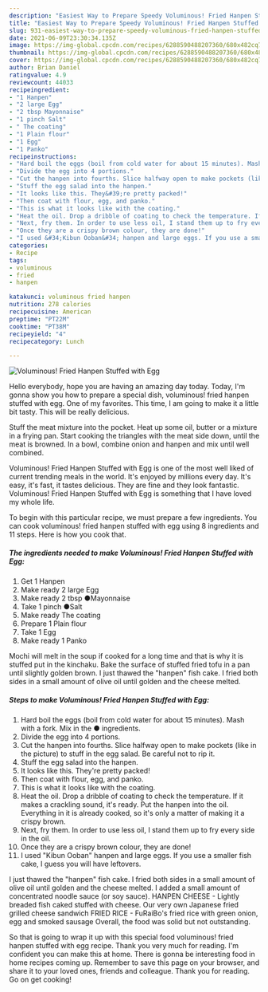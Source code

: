 ```yaml
---
description: "Easiest Way to Prepare Speedy Voluminous! Fried Hanpen Stuffed with Egg"
title: "Easiest Way to Prepare Speedy Voluminous! Fried Hanpen Stuffed with Egg"
slug: 931-easiest-way-to-prepare-speedy-voluminous-fried-hanpen-stuffed-with-egg
date: 2021-06-09T23:30:34.135Z
image: https://img-global.cpcdn.com/recipes/6288590488207360/680x482cq70/voluminous-fried-hanpen-stuffed-with-egg-recipe-main-photo.jpg
thumbnail: https://img-global.cpcdn.com/recipes/6288590488207360/680x482cq70/voluminous-fried-hanpen-stuffed-with-egg-recipe-main-photo.jpg
cover: https://img-global.cpcdn.com/recipes/6288590488207360/680x482cq70/voluminous-fried-hanpen-stuffed-with-egg-recipe-main-photo.jpg
author: Brian Daniel
ratingvalue: 4.9
reviewcount: 44033
recipeingredient:
- "1 Hanpen"
- "2 large Egg"
- "2 tbsp Mayonnaise"
- "1 pinch Salt"
- " The coating"
- "1 Plain flour"
- "1 Egg"
- "1 Panko"
recipeinstructions:
- "Hard boil the eggs (boil from cold water for about 15 minutes). Mash with a fork. Mix in the ● ingredients."
- "Divide the egg into 4 portions."
- "Cut the hanpen into fourths. Slice halfway open to make pockets (like in the picture) to stuff in the egg salad. Be careful not to rip it."
- "Stuff the egg salad into the hanpen."
- "It looks like this. They&#39;re pretty packed!"
- "Then coat with flour, egg, and panko."
- "This is what it looks like with the coating."
- "Heat the oil. Drop a dribble of coating to check the temperature. If it makes a crackling sound, it&#39;s ready. Put the hanpen into the oil. Everything in it is already cooked, so it&#39;s only a matter of making it a crispy brown."
- "Next, fry them. In order to use less oil, I stand them up to fry every side in the oil."
- "Once they are a crispy brown colour, they are done!"
- "I used &#34;Kibun Ooban&#34; hanpen and large eggs. If you use a smaller fish cake, I guess you will have leftovers."
categories:
- Recipe
tags:
- voluminous
- fried
- hanpen

katakunci: voluminous fried hanpen 
nutrition: 278 calories
recipecuisine: American
preptime: "PT22M"
cooktime: "PT38M"
recipeyield: "4"
recipecategory: Lunch

---
```



![Voluminous! Fried Hanpen Stuffed with Egg](https://img-global.cpcdn.com/recipes/6288590488207360/680x482cq70/voluminous-fried-hanpen-stuffed-with-egg-recipe-main-photo.jpg)

Hello everybody, hope you are having an amazing day today. Today, I'm gonna show you how to prepare a special dish, voluminous! fried hanpen stuffed with egg. One of my favorites. This time, I am going to make it a little bit tasty. This will be really delicious.

Stuff the meat mixture into the pocket. Heat up some oil, butter or a mixture in a frying pan. Start cooking the triangles with the meat side down, until the meat is browned. In a bowl, combine onion and hanpen and mix until well combined.

Voluminous! Fried Hanpen Stuffed with Egg is one of the most well liked of current trending meals in the world. It's enjoyed by millions every day. It's easy, it's fast, it tastes delicious. They are fine and they look fantastic. Voluminous! Fried Hanpen Stuffed with Egg is something that I have loved my whole life.


To begin with this particular recipe, we must prepare a few ingredients. You can cook voluminous! fried hanpen stuffed with egg using 8 ingredients and 11 steps. Here is how you cook that.

<!--inarticleads1-->

##### The ingredients needed to make Voluminous! Fried Hanpen Stuffed with Egg:

1. Get 1 Hanpen
1. Make ready 2 large Egg
1. Make ready 2 tbsp ●Mayonnaise
1. Take 1 pinch ●Salt
1. Make ready  The coating
1. Prepare 1 Plain flour
1. Take 1 Egg
1. Make ready 1 Panko


Mochi will melt in the soup if cooked for a long time and that is why it is stuffed put in the kinchaku. Bake the surface of stuffed fried tofu in a pan until slightly golden brown. I just thawed the &#34;hanpen&#34; fish cake. I fried both sides in a small amount of olive oil until golden and the cheese melted. 

<!--inarticleads2-->

##### Steps to make Voluminous! Fried Hanpen Stuffed with Egg:

1. Hard boil the eggs (boil from cold water for about 15 minutes). Mash with a fork. Mix in the ● ingredients.
1. Divide the egg into 4 portions.
1. Cut the hanpen into fourths. Slice halfway open to make pockets (like in the picture) to stuff in the egg salad. Be careful not to rip it.
1. Stuff the egg salad into the hanpen.
1. It looks like this. They&#39;re pretty packed!
1. Then coat with flour, egg, and panko.
1. This is what it looks like with the coating.
1. Heat the oil. Drop a dribble of coating to check the temperature. If it makes a crackling sound, it&#39;s ready. Put the hanpen into the oil. Everything in it is already cooked, so it&#39;s only a matter of making it a crispy brown.
1. Next, fry them. In order to use less oil, I stand them up to fry every side in the oil.
1. Once they are a crispy brown colour, they are done!
1. I used &#34;Kibun Ooban&#34; hanpen and large eggs. If you use a smaller fish cake, I guess you will have leftovers.


I just thawed the &#34;hanpen&#34; fish cake. I fried both sides in a small amount of olive oil until golden and the cheese melted. I added a small amount of concentrated noodle sauce (or soy sauce). HANPEN CHEESE - Lightly breaded fish caked stuffed with cheese. Our very own Japanese fried grilled cheese sandwich FRIED RICE - FuRaiBo&#39;s fried rice with green onion, egg and smoked sausage Overall, the food was solid but not outstanding. 

So that is going to wrap it up with this special food voluminous! fried hanpen stuffed with egg recipe. Thank you very much for reading. I'm confident you can make this at home. There is gonna be interesting food in home recipes coming up. Remember to save this page on your browser, and share it to your loved ones, friends and colleague. Thank you for reading. Go on get cooking!
